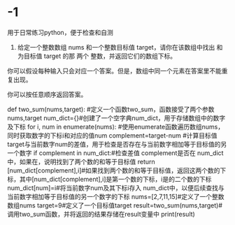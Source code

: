 # -1
用于日常练习python，便于检查和自测
1. 给定一个整数数组 nums 和一个整数目标值 target，请你在该数组中找出 和为目标值 target  的那 两个 整数，并返回它们的数组下标。

你可以假设每种输入只会对应一个答案。但是，数组中同一个元素在答案里不能重复出现。

你可以按任意顺序返回答案。

def two_sum(nums,target): #定义一个函数two_sum，函数接受了两个参数nums,target
    num_dict={}#创建了一个空字典num_dict，用于存储数组中的数字及下标
    for i, num in enumerate(nums): #使用enumerate函数遍历数组nums，同时获取数字的下标i和对应的值num
        complement=target-num #计算目标值target与当前数字num的差值，用于检查是否存在与当前数字相加等于目标值的另一个数字
        if complement in num_dict:#检查差值 complement是否在 num_dict中，如果在，说明找到了两个数的和等于目标值
            return [num_dict[complement],i]#如果找到两个数的和等于目标值，返回这两个数的下标，其中[num_dict[complement],i]是第一个数的下标，i是的二个数的下标
        num_dict[num]=i#将当前数字num及其下标i存入 num_dict中，以便后续查找与当前数字相加等于目标值的另一个数字的下标
nums=[2,7,11,15]#定义了一个整数数组nums
target=9#定义了一个目标值target
result=two_sum(nums,target)#调用two_sum函数，并将返回的结果存储在result变量中
print(result)
